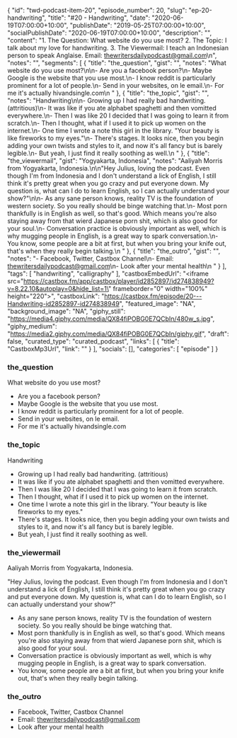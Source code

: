 {
	"id": "twd-podcast-item-20",
	"episode_number": 20,
	"slug": "ep-20-handwriting",
	"title": "#20 - Handwriting",
	"date": "2020-06-19T07:00:00+10:00",
	"publishDate": "2019-05-25T07:00:00+10:00",
	"socialPublishDate": "2020-06-19T07:00:00+10:00",
	"description": "",
	"content": "1. The Question: What website do you use most? 2. The Topic: I talk about my love for handwriting. 3. The Viewermail: I teach an Indonesian person to speak Anglaise. Email: thewritersdailypodcast@gmail.com\n",
	"notes": "",
	"segments": [
		{
			"title": "the_question",
			"gist": "",
			"notes": "What website do you use most?\n\n- Are you a facebook person?\n- Maybe Google is the website that you use most.\n- I know reddit is particularly prominent for a lot of people.\n- Send in your websites, on le email.\n- For me it's actually hivandsingle.com\n      "
		},
		{
			"title": "the_topic",
			"gist": "",
			"notes": "Handwriting\n\n- Growing up I had really bad handwriting. (attritious)\n- It was like if you ate alphabet spaghetti and then vomitted everywhere.\n- Then I was like 20 I decided that I was going to learn it from scratch.\n- Then I thought, what if I used it to pick up women on the internet.\n- One time I wrote a note this girl in the library. \"Your beauty is like fireworks to my eyes.\"\n- There's stages. It looks nice, then you begin adding your own twists and styles to it, and now it's all fancy but is barely legible.\n- But yeah, I just find it really soothing as well.\n      "
		},
		{
			"title": "the_viewermail",
			"gist": "Yogyakarta, Indonesia",
			"notes": "Aaliyah Morris from Yogyakarta, Indonesia.\n\n\"Hey Julius, loving the podcast. Even though I'm from Indonesia and I don't understand a lick of English, I still think it's pretty great when you go crazy and put everyone down. My question is, what can I do to learn English, so I can actually understand your show?\"\n\n- As any sane person knows, reality TV is the foundation of western society. So you really should be binge watching that.\n- Most porn thankfully is in English as well, so that's good. Which means you're also staying away from that wierd Japanese porn shit, which is also good for your soul.\n- Conversation practice is obviously important as well, which is why mugging people in English, is a great way to spark conversation.\n- You know, some people are a bit at first, but when you bring your knife out, that's when they really begin talking.\n      "
		},
		{
			"title": "the_outro",
			"gist": "",
			"notes": "- Facebook, Twitter, Castbox Channel\n- Email: thewritersdailypodcast@gmail.com\n- Look after your mental health\n      "
		}
	],
	"tags": [
		"handwriting",
		"calligraphy"
	],
	"castboxEmbedUrl": "<iframe src=\"https://castbox.fm/app/castbox/player/id2852897/id274838949?v=8.22.10&autoplay=0&hide_list=1\" frameborder=\"0\" width=\"100%\" height=\"220\"></iframe>",
	"castboxLink": "https://castbox.fm/episode/20---Handwriting-id2852897-id274838949",
	"featured_image": "NA",
	"background_image": "NA",
	"giphy_still": "https://media4.giphy.com/media/QX84fiPOBG0E7QCbIn/480w_s.jpg",
	"giphy_medium": "https://media2.giphy.com/media/QX84fiPOBG0E7QCbIn/giphy.gif",
	"draft": false,
	"curated_type": "curated_podcast",
	"links": [
		{
			"title": "CastboxMp3Url",
			"link": ""
		}
	],
	"socials": [],
	"categories": [
		"episode"
	]
}

### the_question

What website do you use most?

- Are you a facebook person?
- Maybe Google is the website that you use most.
- I know reddit is particularly prominent for a lot of people.
- Send in your websites, on le email.
- For me it's actually hivandsingle.com
      
### the_topic

Handwriting

- Growing up I had really bad handwriting. (attritious)
- It was like if you ate alphabet spaghetti and then vomitted everywhere.
- Then I was like 20 I decided that I was going to learn it from scratch.
- Then I thought, what if I used it to pick up women on the internet.
- One time I wrote a note this girl in the library. "Your beauty is like fireworks to my eyes."
- There's stages. It looks nice, then you begin adding your own twists and styles to it, and now it's all fancy but is barely legible.
- But yeah, I just find it really soothing as well.
      
### the_viewermail

Aaliyah Morris from Yogyakarta, Indonesia.

"Hey Julius, loving the podcast. Even though I'm from Indonesia and I don't understand a lick of English, I still think it's pretty great when you go crazy and put everyone down. My question is, what can I do to learn English, so I can actually understand your show?"

- As any sane person knows, reality TV is the foundation of western society. So you really should be binge watching that.
- Most porn thankfully is in English as well, so that's good. Which means you're also staying away from that wierd Japanese porn shit, which is also good for your soul.
- Conversation practice is obviously important as well, which is why mugging people in English, is a great way to spark conversation.
- You know, some people are a bit at first, but when you bring your knife out, that's when they really begin talking.
      
### the_outro

- Facebook, Twitter, Castbox Channel
- Email: thewritersdailypodcast@gmail.com
- Look after your mental health
      
